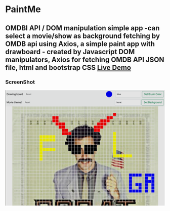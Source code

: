 # PaintMe
## OMDBI API / DOM manipulation simple app -can select a movie/show as background fetching by OMDB api using Axios, a simple paint app  with drawboard - created by Javascript DOM manipulators, Axios for fetching OMDB API JSON file, html and bootstrap CSS  <a href="https://sirvand.github.io/PaintMe/"> Live Demo </a>


### ScreenShot
![Screenshot](ss_paintme.png)
